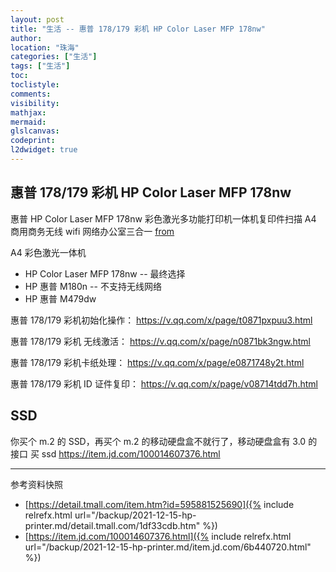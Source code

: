 ```yaml
---
layout: post
title: "生活 -- 惠普 178/179 彩机 HP Color Laser MFP 178nw"
author:
location: "珠海"
categories: ["生活"]
tags: ["生活"]
toc:
toclistyle:
comments:
visibility:
mathjax:
mermaid:
glslcanvas:
codeprint:
l2dwidget: true
---
```



## 惠普 178/179 彩机 HP Color Laser MFP 178nw

惠普 HP Color Laser MFP 178nw 彩色激光多功能打印机一体机复印件扫描 A4 商用商务无线 wifi 网络办公室三合一
[from](https://detail.tmall.com/item.htm?id=595881525690)

A4 彩色激光一体机
* HP Color Laser MFP 178nw -- 最终选择
* HP 惠普 M180n -- 不支持无线网络
* HP 惠普 M479dw

惠普 178/179 彩机初始化操作：
<https://v.qq.com/x/page/t0871pxpuu3.html>

惠普 178/179 彩机 无线激活：
<https://v.qq.com/x/page/n0871bk3ngw.html>

惠普 178/179 彩机卡纸处理：
<https://v.qq.com/x/page/e0871748y2t.html>

惠普 178/179 彩机 ID 证件复印：
<https://v.qq.com/x/page/v08714tdd7h.html>


## SSD

你买个 m.2 的 SSD，再买个 m.2 的移动硬盘盒不就行了，移动硬盘盒有 3.0 的接口
买 ssd
https://item.jd.com/100014607376.html



<hr class='reviewline'/>
<p class='reviewtip'><script type='text/javascript' src='{% include relref.html url="/assets/reviewjs/blogs/2021-12-15-hp-printer.md.js" %}'></script></p>
<font class='ref_snapshot'>参考资料快照</font>

- [https://detail.tmall.com/item.htm?id=595881525690]({% include relrefx.html url="/backup/2021-12-15-hp-printer.md/detail.tmall.com/1df33cdb.htm" %})
- [https://item.jd.com/100014607376.html]({% include relrefx.html url="/backup/2021-12-15-hp-printer.md/item.jd.com/6b440720.html" %})
